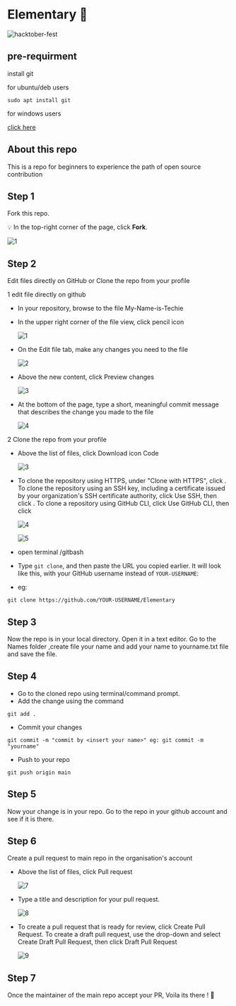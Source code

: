 # Elementary 👶

![hacktober-fest](https://user-images.githubusercontent.com/59057736/138592108-ec6e254d-e63f-4e1b-a1b8-3d1a08d42f0b.png)

## pre-requirment
install git

for ubuntu/deb users 

```
sudo apt install git
```
for windows users
 
 [click here](https://git-scm.com/downloads)
 
## About this repo 

This is a repo for beginners to experience the path of open source contribution


## Step 1

Fork this repo.

💡 In the top-right corner of the page, click **Fork**.

![1](https://docs.github.com/assets/images/help/repository/fork_button.jpg)

## Step 2 

Edit files directly on GitHub or Clone the repo from your profile 

1 edit file directly on github

 * In your repository, browse to the file My-Name-is-Techie
 * In the upper right corner of the file view, click pencil icon
  
   ![1](https://docs.github.com/assets/images/help/repository/edit-file-edit-button.png)

 * On the Edit file tab, make any changes you need to the file

 
   ![2](https://docs.github.com/assets/images/help/repository/edit-readme-light.png)
 
 * Above the new content, click Preview changes

   ![3](https://docs.github.com/assets/images/help/repository/edit-readme-preview-changes.png)

   
 * At the bottom of the page, type a short, meaningful commit message that describes the change you made to the file
 
   ![4](https://docs.github.com/assets/images/help/repository/write-commit-message-quick-pull.png)

2 Clone the repo from your profile 
  
  * Above the list of files, click Download icon Code
  
     ![3](https://docs.github.com/assets/images/help/repository/code-button.png)
   
   * To clone the repository using HTTPS, under "Clone with HTTPS", click  . To clone the repository using an SSH key, including a certificate issued by your   organization's SSH certificate authority, click Use SSH, then click . To clone a repository using GitHub CLI, click Use GitHub CLI, then click 
     
     ![4](https://docs.github.com/assets/images/help/repository/https-url-clone.png)
     
     ![5](https://docs.github.com/assets/images/help/repository/https-url-clone-cli.png)
     
   * open terminal /gitbash 
   * Type ``git clone``, and then paste the URL you copied earlier. It will look like this, with your GitHub username instead of ``YOUR-USERNAME``: 
   * eg:
    
    git clone https://github.com/YOUR-USERNAME/Elementary   

## Step 3

Now the repo is in your local directory. Open it in a text editor. Go to the Names folder ,create file your name and add your name to yourname.txt file and save the file.

## Step 4

- Go to the cloned repo using terminal/command prompt.
- Add the change using the command
```
git add .
```
- Commit your changes 
```
git commit -m "commit by <insert your name>" eg: git commit -m "yourname"
```
- Push to your repo
```
git push origin main
```

## Step 5

Now your change is in your repo. Go to the repo in your github account and see if it is there.

## Step 6

Create a pull request to main repo in the organisation's account

 * Above the list of files, click  Pull request
 
   ![7](https://docs.github.com/assets/images/help/pull_requests/pull-request-start-review-button.png)
  * Type a title and description for your pull request.
    
     ![8](https://docs.github.com/assets/images/help/pull_requests/pullrequest-description.png)
   
   * To create a pull request that is ready for review, click Create Pull Request. To create a draft pull request, use the drop-down and select Create Draft Pull Request, then click Draft Pull Request
     
     ![9](https://docs.github.com/assets/images/help/pull_requests/pullrequest-send.png)



## Step 7

Once the maintainer of the main repo accept your PR, Voila its there ! 🍾

